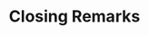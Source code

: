 ---
permalink: none
slug: closing-remarks

title: Closing Remarks
type: Check-out
category:
time: "17:00"
time_slot: "17:00"
duration: 10
room: DAC Main Room
speakers:
description:
---